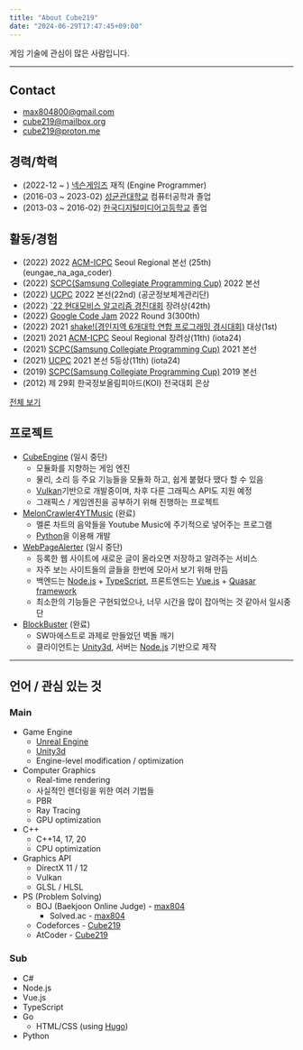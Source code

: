 ```yaml
---
title: "About Cube219"
date: "2024-06-29T17:47:45+09:00"
---
```


게임 기술에 관심이 많은 사람입니다.

-----

## Contact

* max804800@gmail.com
* cube219@mailbox.org
* cube219@proton.me

## 경력/학력

* (2022-12 ~ ) [넥슨게임즈](https://www.nexongames.co.kr/) 재직 (Engine Programmer)
* (2016-03 ~ 2023-02) [성균관대학교](https://skku.edu/) 컴퓨터공학과 졸업
* (2013-03 ~ 2016-02) [한국디지털미디어고등학교](https://www.dimigo.hs.kr/) 졸업

## 활동/경험

* (2022) 2022 [ACM-ICPC](http://icpckorea.org/) Seoul Regional 본선 (25th) (eungae_na_aga_coder)
* (2022) [SCPC(Samsung Collegiate Programming Cup)](https://research.samsung.com/scpc) 2022 본선
* (2022) [UCPC](https://ucpc.me/) 2022 본선(22nd) (공군정보체계관리단)
* (2022) [`22 현대모비스 알고리즘 경진대회](https://hyundai-mobis.goorm.io) 장려상(42th)
* (2022) [Google Code Jam](https://codingcompetitions.withgoogle.com/codejam) 2022 Round 3(300th)
* (2022) 2021 [shake!(경인지역 6개대학 연합 프로그래밍 경시대회)](http://shake.codes/) 대상(1st)
* (2021) 2021 [ACM-ICPC](http://icpckorea.org/) Seoul Regional 장려상(11th) (iota24)
* (2021) [SCPC(Samsung Collegiate Programming Cup)](https://research.samsung.com/scpc) 2021 본선
* (2021) [UCPC](https://ucpc.me/) 2021 본선 5등상(11th) (iota24)
* (2019) [SCPC(Samsung Collegiate Programming Cup)](https://research.samsung.com/scpc) 2019 본선
* (2012) 제 29회 한국정보올림피아드(KOI) 전국대회 은상

[전체 보기](award)

## 프로젝트

* [CubeEngine](https://github.com/Cube219/CubeEngine) (일시 중단)
  * 모듈화를 지향하는 게임 엔진
  * 물리, 소리 등 주요 기능들을 모듈화 하고, 쉽게 붙혔다 땠다 할 수 있음
  * [Vulkan](https://www.khronos.org/vulkan/)기반으로 개발중이며, 차후 다른 그래픽스 API도 지원 예정
  * 그래픽스 / 게임엔진을 공부하기 위해 진행하는 프로젝트
* [MelonCrawler4YTMusic](https://github.com/Cube219/MelonCrawler4YTMusic) (완료)
  * 멜론 차트의 음악들을 Youtube Music에 주기적으로 넣어주는 프로그램
  * [Python](https://www.python.org/)을 이용해 개발
* [WebPageAlerter](https://github.com/Cube219/BlockBuster) (일시 중단)
  * 등록한 웹 사이트에 새로운 글이 올라오면 저장하고 알려주는 서비스
  * 자주 보는 사이트들의 글들을 한번에 모아서 보기 위해 만듬
  * 백엔드는 [Node.js](https://nodejs.org/) + [TypeScript](https://www.typescriptlang.org/), 프론트엔드는 [Vue.js](https://vuejs.org/) + [Quasar framework](https://quasar.dev/)
  * 최소한의 기능들은 구현되었으나, 너무 시간을 많이 잡아먹는 것 같아서 일시중단
* [BlockBuster](https://github.com/Cube219/BlockBuster) (완료)
  * SW마에스트로 과제로 만들었던 벽돌 깨기
  * 클라이언트는 [Unity3d](https://unity3d.com/unity), 서버는 [Node.js](https://nodejs.org/) 기반으로 제작

-----

## 언어 / 관심 있는 것

### Main

* Game Engine
  * [Unreal Engine](https://www.unrealengine.com)
  * [Unity3d](https://unity3d.com/unity)
  * Engine-level modification / optimization
* Computer Graphics
  * Real-time rendering
  * 사실적인 렌더링을 위한 여러 기법들
  * PBR
  * Ray Tracing
  * GPU optimization
* C++
  * C++14, 17, 20
  * CPU optimization
* Graphics API
  * DirectX 11 / 12
  * Vulkan
  * GLSL / HLSL
* PS (Problem Solving)
  * BOJ (Baekjoon Online Judge) - [max804](https://www.acmicpc.net/user/max804)
    * Solved.ac - [max804](https://solved.ac/profile/max804)
  * Codeforces - [Cube219](https://codeforces.com/profile/Cube219)
  * AtCoder - [Cube219](https://atcoder.jp/users/Cube219)

### Sub

* C#
* Node.js
* Vue.js
* TypeScript
* Go
  * HTML/CSS (using [Hugo](https://gohugo.io/))
* Python

